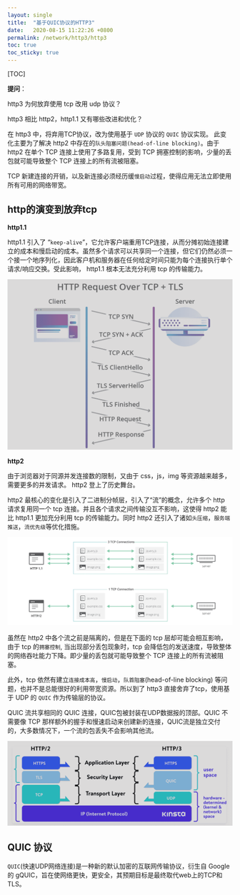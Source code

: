 ```yaml
---
layout: single
title:  "基于QUIC协议的HTTP3"
date:   2020-08-15 11:22:26 +0800
permalink: /network/http3/http3
toc: true
toc_sticky: true
---
```




[TOC]

**提问**：

http3 为何放弃使用 tcp 改用 udp 协议？

http3 相比 http2，http1.1 又有哪些改进和优化？



在 http3 中，将弃用TCP协议，改为使用基于 `UDP` 协议的 `QUIC` 协议实现。 此变化主要为了解决 http2 中存在的`队头阻塞问题(head-of-line blocking)`。由于 http2 在单个 TCP 连接上使用了多路复用，受到 TCP 拥塞控制的影响，少量的丢包就可能导致整个 TCP 连接上的所有流被阻塞。



TCP 新建连接的开销，以及新连接必须经历缓`慢启动`过程，使得应用无法立即使用所有可用的网络带宽。



## http的演变到放弃tcp

**http1.1**

http1.1 引入了 “`keep-alive`”，它允许客户端重用TCP连接，从而分摊初始连接建立的成本和慢启动的成本。虽然多个请求可以共享同一个连接，但它们仍然必须一个接一个地序列化，因此客户机和服务器在任何给定时间只能为每个连接执行单个请求/响应交换。受此影响， http1.1 根本无法充分利用 tcp 的传输能力。

![11.http_tcp_tls](img/11.http_tcp_tls.png)

**http2**

由于浏览器对于同源并发连接数的限制，又由于 css，js，img 等资源越来越多，需要更多的并发请求。 http2 登上了历史舞台。

http2 最核心的变化是引入了二进制分帧层，引入了“流”的概念，允许多个 http 请求复用同一个 tcp 连接。并且各个请求之间传输没互不影响，这使得 http2 能比 http1.1 更加充分利用 tcp 的传输能力。同时 http2 还引入了诸如`头压缩`，`服务端推送`，`流优先级`等优化措施。

![11.http1_http2](img/11.http1_http2.png)

虽然在 http2 中各个流之前是隔离的，但是在下面的 tcp 层却可能会相互影响，由于 tcp 的`拥塞控制`, 当出现部分丢包现象时，tcp 会降低包的发送速度，导致整体的网络吞吐能力下降。即少量的丢包就可能导致整个 TCP 连接上的所有流被阻塞。

此外，tcp 依然有建立`连接成本高`，`慢启动`，`队首阻塞`(head-of-line blocking) 等问题，也并不是总能很好的利用带宽资源。所以到了 http3 直接舍弃了tcp，使用基于 UDP 的 `QUIC` 作为传输层的协议。

QUIC 流共享相同的 QUIC 连接，QUIC包被封装在UDP数据报的顶部。QUIC 不需要像 TCP 那样额外的握手和慢速启动来创建新的连接，QUIC流是独立交付的，大多数情况下，一个流的包丢失不会影响其他流。

![11http2-http3](img/11http2-http3.png)

## QUIC 协议

`QUIC`(快速UDP网络连接)是一种新的默认加密的互联网传输协议，衍生自 Google 的 gQUIC，旨在使网络更快，更安全，其预期目标是最终取代web上的TCP和TLS。

